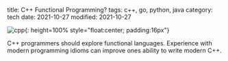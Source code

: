 title: C++ Functional Programming?
tags: c++, go, python, java
category: tech
date: 2021-10-27
modified: 2021-10-27

![cpp]({static}/images/universe/fncpp.png){: height=100% style="float:center; padding:16px"}

C++ programmers should explore functional languages.  Experience with modern programming idioms can improve ones ability to write modern C++.
